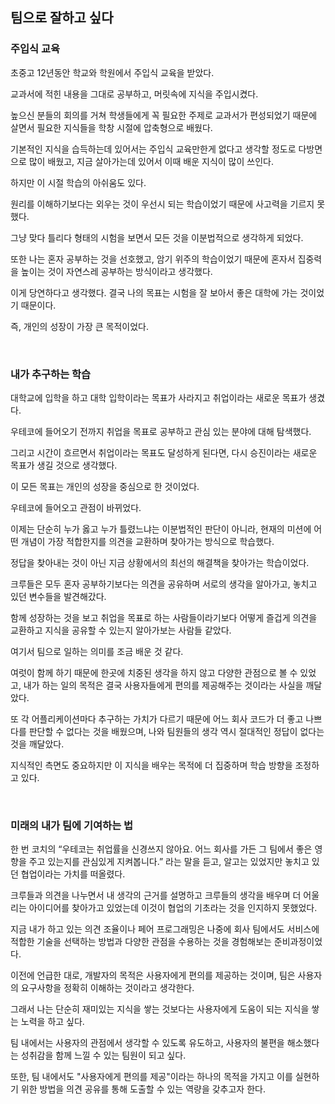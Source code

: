 ## 팀으로 잘하고 싶다

### 주입식 교육

초중고 12년동안 학교와 학원에서 주입식 교육을 받았다. 

교과서에 적힌 내용을 그대로 공부하고, 머릿속에 지식을 주입시켰다.

높으신 분들의 회의를 거쳐 학생들에게 꼭 필요한 주제로 교과서가 편성되었기 때문에 살면서 필요한 지식들을 학창 시절에 압축형으로 배웠다. 

기본적인 지식을 습득하는데 있어서는 주입식 교육만한게 없다고 생각할 정도로 다방면으로 많이 배웠고, 지금 살아가는데 있어서 이때 배운 지식이 많이 쓰인다.

하지만 이 시절 학습의 아쉬움도 있다.

원리를 이해하기보다는 외우는 것이 우선시 되는 학습이었기 때문에 사고력을 기르지 못했다. 

그냥 맞다 틀리다 형태의 시험을 보면서 모든 것을 이분법적으로 생각하게 되었다.

또한 나는 혼자 공부하는 것을 선호했고, 암기 위주의 학습이었기 때문에 혼자서 집중력을 높이는 것이 자연스레 공부하는 방식이라고 생각했다.

이게 당연하다고 생각했다. 결국 나의 목표는 시험을 잘 보아서 좋은 대학에 가는 것이었기 때문이다.

즉, 개인의 성장이 가장 큰 목적이었다.

</br>

### 내가 추구하는 학습

대학교에 입학을 하고 대학 입학이라는 목표가 사라지고 취업이라는 새로운 목표가 생겼다.

우테코에 들어오기 전까지 취업을 목표로 공부하고 관심 있는 분야에 대해 탐색했다.

그리고 시간이 흐르면서 취업이라는 목표도 달성하게 된다면, 다시 승진이라는 새로운 목표가 생길 것으로 생각했다.

이 모든 목표는 개인의 성장을 중심으로 한 것이었다.

우테코에 들어오고 관점이 바뀌었다.

이제는 단순히 누가 옳고 누가 틀렸느냐는 이분법적인 판단이 아니라, 현재의 미션에 어떤 개념이 가장 적합한지를 의견을 교환하며 찾아가는 방식으로 학습했다.

정답을 찾아내는 것이 아닌 지금 상황에서의 최선의 해결책을 찾아가는 학습이었다.

크루들은 모두 혼자 공부하기보다는 의견을 공유하며 서로의 생각을 알아가고, 놓치고 있던 변수들을 발견해갔다.

함께 성장하는 것을 보고 취업을 목표로 하는 사람들이라기보다 어떻게 즐겁게 의견을 교환하고 지식을 공유할 수 있는지 알아가보는 사람들 같았다.

여기서 팀으로 일하는 의미를 조금 배운 것 같다.

여럿이 함께 하기 때문에 한곳에 치중된 생각을 하지 않고 다양한 관점으로 볼 수 있었고, 내가 하는 일의 목적은 결국 사용자들에게 편의를 제공해주는 것이라는 사실을 깨달았다.

또 각 어플리케이션마다 추구하는 가치가 다르기 때문에 어느 회사 코드가 더 좋고 나쁘다를 판단할 수 없다는 것을 배웠으며, 나와 팀원들의 생각 역시 절대적인 정답이 없다는 것을 깨달았다.

지식적인 측면도 중요하지만 이 지식을 배우는 목적에 더 집중하며 학습 방향을 조정하고 있다.

</br>

### 미래의 내가 팀에 기여하는 법

한 번 코치의 “우테코는 취업률을 신경쓰지 않아요. 어느 회사를 가든 그 팀에서 좋은 영향을 주고 있는지를 관심있게 지켜봅니다.” 라는 말을 듣고, 알고는 있었지만 놓치고 있던 협업이라는 가치를 떠올렸다.

크루들과 의견을 나누면서 내 생각의 근거를 설명하고 크루들의 생각을 배우며 더 어울리는 아이디어를 찾아가고 있었는데 이것이 협업의 기초라는 것을 인지하지 못했었다.

지금 내가 하고 있는 의견 조율이나 페어 프로그래밍은 나중에 회사 팀에서도 서비스에 적합한 기술을 선택하는 방법과 다양한 관점을 수용하는 것을 경험해보는 준비과정이었다.

이전에 언급한 대로, 개발자의 목적은 사용자에게 편의를 제공하는 것이며, 팀은 사용자의 요구사항을 정확히 이해하는 것이라고 생각한다.

그래서 나는 단순히 재미있는 지식을 쌓는 것보다는 사용자에게 도움이 되는 지식을 쌓는 노력을 하고 싶다.

팀 내에서는 사용자의 관점에서 생각할 수 있도록 유도하고, 사용자의 불편을 해소했다는 성취감을 함께 느낄 수 있는 팀원이 되고 싶다.

또한, 팀 내에서도 "사용자에게 편의를 제공"이라는 하나의 목적을 가지고 이를 실현하기 위한 방법을 의견 공유를 통해 도출할 수 있는 역량을 갖추고자 한다.
